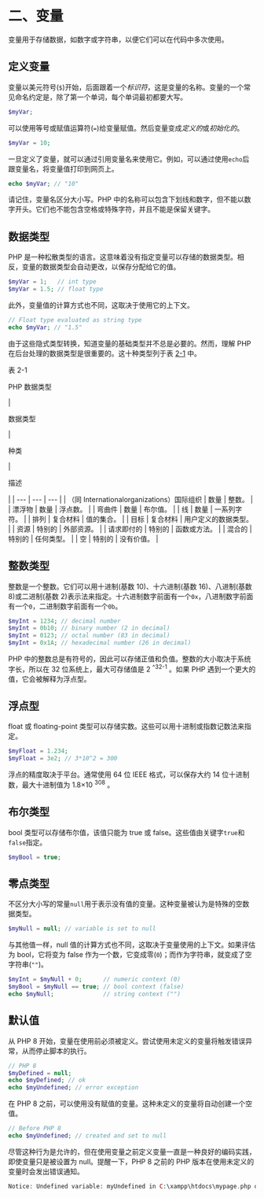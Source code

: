 # 二、变量

变量用于存储数据，如数字或字符串，以便它们可以在代码中多次使用。

## 定义变量

变量以美元符号(`$`)开始，后面跟着一个*标识符*，这是变量的名称。变量的一个常见命名约定是，除了第一个单词，每个单词最初都要大写。

```php
$myVar;

```

可以使用等号或赋值运算符(`=`)给变量赋值。然后变量变成*定义的*或*初始化的*。

```php
$myVar = 10;

```

一旦定义了变量，就可以通过引用变量名来使用它。例如，可以通过使用`echo`后跟变量名，将变量值打印到网页上。

```php
echo $myVar; // "10"

```

请记住，变量名区分大小写。PHP 中的名称可以包含下划线和数字，但不能以数字开头。它们也不能包含空格或特殊字符，并且不能是保留关键字。

## 数据类型

PHP 是一种松散类型的语言。这意味着没有指定变量可以存储的数据类型。相反，变量的数据类型会自动更改，以保存分配给它的值。

```php
$myVar = 1;   // int type
$myVar = 1.5; // float type

```

此外，变量值的计算方式也不同，这取决于使用它的上下文。

```php
// Float type evaluated as string type
echo $myVar; // "1.5"

```

由于这些隐式类型转换，知道变量的基础类型并不总是必要的。然而，理解 PHP 在后台处理的数据类型是很重要的。这十种类型列于表 [2-1](#Tab1) 中。

表 2-1

PHP 数据类型

<colgroup><col class="tcol1 align-left"> <col class="tcol2 align-left"> <col class="tcol3 align-left"></colgroup> 
| 

数据类型

 | 

种类

 | 

描述

 |
| --- | --- | --- |
| （同 Internationalorganizations）国际组织 | 数量 | 整数。 |
| 漂浮物 | 数量 | 浮点数。 |
| 弯曲件 | 数量 | 布尔值。 |
| 线 | 数量 | 一系列字符。 |
| 排列 | 复合材料 | 值的集合。 |
| 目标 | 复合材料 | 用户定义的数据类型。 |
| 资源 | 特别的 | 外部资源。 |
| 请求即付的 | 特别的 | 函数或方法。 |
| 混合的 | 特别的 | 任何类型。 |
| 空 | 特别的 | 没有价值。 |

## 整数类型

整数是一个整数。它们可以用十进制(基数 10)、十六进制(基数 16)、八进制(基数 8)或二进制(基数 2)表示法来指定。十六进制数字前面有一个`0x`，八进制数字前面有一个`0`，二进制数字前面有一个`0b`。

```php
$myInt = 1234; // decimal number
$myInt = 0b10; // binary number (2 in decimal)
$myInt = 0123; // octal number (83 in decimal)
$myInt = 0x1A; // hexadecimal number (26 in decimal)

```

PHP 中的整数总是有符号的，因此可以存储正值和负值。整数的大小取决于系统字长，所以在 32 位系统上，最大可存储值是 2 <sup>^32-1</sup> 。如果 PHP 遇到一个更大的值，它会被解释为浮点型。

## 浮点型

float 或 floating-point 类型可以存储实数。这些可以用十进制或指数记数法来指定。

```php
$myFloat = 1.234;
$myFloat = 3e2; // 3*10^2 = 300

```

浮点的精度取决于平台。通常使用 64 位 IEEE 格式，可以保存大约 14 位十进制数，最大十进制值为 1.8×10 <sup>308</sup> 。

## 布尔类型

bool 类型可以存储布尔值，该值只能为 true 或 false。这些值由关键字`true`和`false`指定。

```php
$myBool = true;

```

## 零点类型

不区分大小写的常量`null`用于表示没有值的变量。这种变量被认为是特殊的空数据类型。

```php
$myNull = null; // variable is set to null

```

与其他值一样，null 值的计算方式也不同，这取决于变量使用的上下文。如果评估为 bool，它将变为 false 作为一个数，它变成零(`0`)；而作为字符串，就变成了空字符串(`""`)。

```php
$myInt = $myNull + 0;      // numeric context (0)
$myBool = $myNull == true; // bool context (false)
echo $myNull;              // string context ("")

```

## 默认值

从 PHP 8 开始，变量在使用前必须被定义。尝试使用未定义的变量将触发错误异常，从而停止脚本的执行。

```php
// PHP 8
$myDefined = null;
echo $myDefined; // ok
echo $myUndefined; // error exception

```

在 PHP 8 之前，可以使用没有赋值的变量。这种未定义的变量将自动创建一个空值。

```php
// Before PHP 8
echo $myUndefined; // created and set to null

```

尽管这种行为是允许的，但在使用变量之前定义变量一直是一种良好的编码实践，即使变量只是被设置为 null。提醒一下，PHP 8 之前的 PHP 版本在使用未定义的变量时会发出错误通知。

```php
Notice: Undefined variable: myUndefined in C:\xampp\htdocs\mypage.php on line 10

```